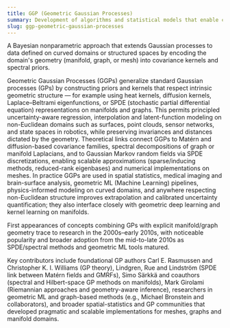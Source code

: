 ```yaml
---
title: GGP (Geometric Gaussian Processes)
summary: Development of algorithms and statistical models that enable computers to perform tasks without being explicitly programmed for each one.
slug: ggp-geometric-gaussian-processes
---
```


A Bayesian nonparametric approach that extends Gaussian processes to data defined on curved domains or structured spaces by encoding the domain's geometry (manifold, graph, or mesh) into covariance kernels and spectral priors.

Geometric Gaussian Processes (GGPs) generalize standard Gaussian processes (GPs) by constructing priors and kernels that respect intrinsic geometric structure — for example using heat kernels, diffusion kernels, Laplace–Beltrami eigenfunctions, or SPDE (stochastic partial differential equation) representations on manifolds and graphs. This permits principled uncertainty-aware regression, interpolation and latent-function modeling on non-Euclidean domains such as surfaces, point clouds, sensor networks, and state spaces in robotics, while preserving invariances and distances dictated by the geometry. Theoretical links connect GGPs to Matérn and diffusion-based covariance families, spectral decompositions of graph or manifold Laplacians, and to Gaussian Markov random fields via SPDE discretizations, enabling scalable approximations (sparse/inducing methods, reduced-rank eigenbases) and numerical implementations on meshes. In practice GGPs are used in spatial statistics, medical imaging and brain-surface analysis, geometric ML (Machine Learning) pipelines, physics-informed modeling on curved domains, and anywhere respecting non-Euclidean structure improves extrapolation and calibrated uncertainty quantification; they also interface closely with geometric deep learning and kernel learning on manifolds.

First appearances of concepts combining GPs with explicit manifold/graph geometry trace to research in the 2000s–early 2010s, with noticeable popularity and broader adoption from the mid-to-late 2010s as SPDE/spectral methods and geometric ML tools matured.

Key contributors include foundational GP authors Carl E. Rasmussen and Christopher K. I. Williams (GP theory), Lindgren, Rue and Lindström (SPDE link between Matérn fields and GMRFs), Simo Särkkä and coauthors (spectral and Hilbert-space GP methods on manifolds), Mark Girolami (Riemannian approaches and geometry-aware inference), researchers in geometric ML and graph-based methods (e.g., Michael Bronstein and collaborators), and broader spatial-statistics and GP communities that developed pragmatic and scalable implementations for meshes, graphs and manifold domains.
